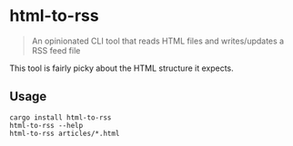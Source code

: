 # html-to-rss

> An opinionated CLI tool that reads HTML files and writes/updates a RSS feed file

This tool is fairly picky about the HTML structure it expects.

## Usage

```
cargo install html-to-rss
html-to-rss --help
html-to-rss articles/*.html
```
